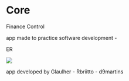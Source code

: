 # Core

Finance Control

app made to practice software development - 

ER



![](/home/glaulher/Downloads/Core_finace_control.png)

app developed by Glaulher - Rbriitto -
d9martins